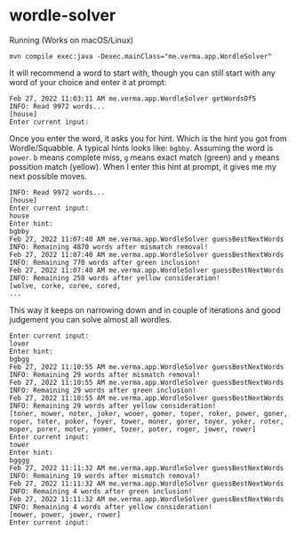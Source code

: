 # wordle-solver
Running (Works on macOS/Linux)
```
mvn compile exec:java -Dexec.mainClass="me.verma.app.WordleSolver"
```
It will recommend a word to start with, though you can still start with any word of your choice and enter it at prompt:
```
Feb 27, 2022 11:03:11 AM me.verma.app.WordleSolver getWordsOf5
INFO: Read 9972 words...
[house]
Enter current input:
```
Once you enter the word, it asks you for hint. Which is the hint you got from Wordle/Squabble. A typical hints looks like: `bgbby`.
Assuming the word is `power`. `b` means complete miss, `g` means exact match (green) and `y` means possition match (yellow).
When I enter this hint at prompt, it gives me my next possible moves.
```
INFO: Read 9972 words...
[house]
Enter current input:
house
Enter hint:
bgbby
Feb 27, 2022 11:07:40 AM me.verma.app.WordleSolver guessBestNextWords
INFO: Remaining 4870 words after mismatch removal!
Feb 27, 2022 11:07:40 AM me.verma.app.WordleSolver guessBestNextWords
INFO: Remaining 770 words after green inclusion!
Feb 27, 2022 11:07:40 AM me.verma.app.WordleSolver guessBestNextWords
INFO: Remaining 258 words after yellow consideration!
[wolve, corke, coree, cored,
...
```
This way it keeps on narrowing down and in couple of iterations and good judgement you can solve almost all wordles.
```
Enter current input:
lover
Enter hint:
bgbgg
Feb 27, 2022 11:10:55 AM me.verma.app.WordleSolver guessBestNextWords
INFO: Remaining 29 words after mismatch removal!
Feb 27, 2022 11:10:55 AM me.verma.app.WordleSolver guessBestNextWords
INFO: Remaining 29 words after green inclusion!
Feb 27, 2022 11:10:55 AM me.verma.app.WordleSolver guessBestNextWords
INFO: Remaining 29 words after yellow consideration!
[toner, mower, noter, joker, wooer, gomer, toper, roker, power, goner, roper, toter, poker, foyer, tower, moner, gorer, toyer, yoker, roter, moper, porer, moter, yomer, tozer, poter, roger, jower, rower]
Enter current input:
tower
Enter hint:
bgggg
Feb 27, 2022 11:11:32 AM me.verma.app.WordleSolver guessBestNextWords
INFO: Remaining 19 words after mismatch removal!
Feb 27, 2022 11:11:32 AM me.verma.app.WordleSolver guessBestNextWords
INFO: Remaining 4 words after green inclusion!
Feb 27, 2022 11:11:32 AM me.verma.app.WordleSolver guessBestNextWords
INFO: Remaining 4 words after yellow consideration!
[mower, power, jower, rower]
Enter current input:
```
